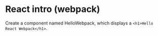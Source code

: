 # React intro (webpack)

Create a component named HelloWebpack, which displays a `<h1>Hello React Webpack</h1>`.